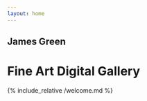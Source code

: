 ```yaml
---
layout: home
---
```


## James Green 
# Fine Art Digital Gallery

{% include_relative /welcome.md %}